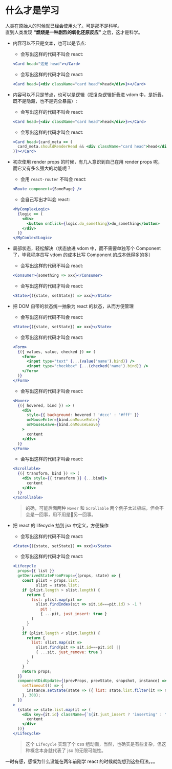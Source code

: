 # 什么才是学习

人类在原始人的时候就已经会使用火了。可是那不是科学。  
直到人类发现 **“燃烧是一种剧烈的氧化还原反应”** 之后，这才是科学。

- 内容可以不只是文本，也可以是节点:
  - 会写出这样的代码不叫会 react:
  ```jsx
  <Card head="这是 head"></Card>
  ```
  - 会写出这样的代码才叫会 react:
  ```jsx
  <Card head={<div className="card head">head</div>}></Card>
  ```

- 内容可以不只是节点，也可以是逻辑（把复杂逻辑折叠进 vdom 中，是折叠，既不是隐藏，也不是完全暴露）:
  - 会写出这样的代码不叫会 react:
  ```jsx
  <Card head={<div className="card head">head</div>}></Card>
  ```
  - 会写出这样的代码才叫会 react:
  ```jsx
  <Card head={card_meta => (
    card_meta.shouldRenderHead && <div className="card head">head</div>
  )}></Card>
  ```

- 初次使用 render props 的时候，有几人意识到自己在用 render props 呢，而它又有多么强大的功能呢？
  - 会用 `react-router` 不叫会 react:
  ```jsx
  <Route component={SomePage} />
  ```
  - 会自己写出才叫会 react:
  ```jsx
  <MyComplexLogic>
    {logic => (
      <div>
        <button onClick={logic.do_something}>do_something</button>
      </div>
    )}
  </MyConlextLogic>
  ```

- 局部状态，轻松解决（状态放进 vdom 中，而不需要单独写个 Component 了，毕竟程序员写 vdom 的成本比写 Component 的成本低得多的多）
  - 会写出这样的代码不叫会 react:
  ```jsx
  <Consumer>{something => xxx}</Consumer>
  ```
  - 会写出这样的代码才叫会 react:
  ```jsx
  <State>{({state, setState}) => xxx}</State>
  ```

- 把 DOM 自带的状态统一抽象为 react 的状态，从而方便管理
  - 会写出这样的代码不叫会 react:
  ```jsx
  <State>{({state, setState}) => xxx}</State>
  ```
  - 会写出这样的代码才叫会 react:
  ```jsx
  <Form>
    {({ values, value, checked }) => (
      <form>
        <input type="text" {...(value('name').bind)} />
        <input type="checkbox" {...(checked('name').bind)} />
      </forn>
    )}
  </Form>
  ```
  - 会写出这样的代码才叫会 react:
  ```jsx
  <Hover>
    {({ hovered, bind }) => (
      <div
        style={{ background: hovered ? '#ccc' : '#fff' }}
        onMouseEnter={bind.onMouseEnter}
        onMouseLeave={bind.onMouseLeave}
      >
        content
      </div>
    )}
  </Form>
  ```
  - 会写出这样的代码才叫会 react:
  ```jsx
  <Scrollable>
    {({ transform, bind }) => (
      <div style={{ transform }} {...bind}>
        content
      </div>
    )}
  </Scrollable>
  ```
  > 的确，可能后面两种 `Hover` 和 `Scrollable` 两个例子太过极端，但会不会是一回事，用不用是另一回事。

- 把 react 的 lifecycle 抽到 jsx 中定义，方便操作
  - 会写出这样的代码不叫会 react:
  ```jsx
  <State>{({state, setState}) => xxx}</State>
  ```
  - 会写出这样的代码才叫会 react:
  ```jsx
  <Lifecycle
    props={{ list }}
    getDerivedStateFromProps={(props, state) => {
      const plist = props.list,
            slist = state.list;
      if (plist.length > slist.length) {
        return {
          list: plist.map(pit => 
            slist.findIndex(sit => sit.id===pit.id) > -1 ?
              pit :
              { ...pit, just_insert: true }
          )
        }
      }
      if (plist.length < slist.length) {
        return {
          list: slist.map(sit =>
            slist.find(pit => sit.id===pit.id) ||
            { ...sit, just_remove: true }
          )
        }
      }
      return props;
    }}
    componentDidUpdate={(prevProps, prevState, snapshot, instance) => {
      setTimeout(() => {
        instance.setState(state => ({ list: state.list.filter(it => !it.just_insert && !it.just_remove) }));
      }, 300);
    }}
  >
    {state => state.list.map(it => (
      <div key={it.id} className={`${it.just_insert ? 'inserting' : ''} ${it.just_remove ? 'removing' : ''}`}>
        content
      </div>
    ))}
  </Lifecycle>
  ```
  > 这个 `Lifecycle` 实现了个 css 组动画，当然，也确实是有些复杂，但这种概念本身就代表了 jsx 的无限可能性。


一时有感，感慨为什么没能在两年前刚学 react 的时候就能想到这些用法。。。
